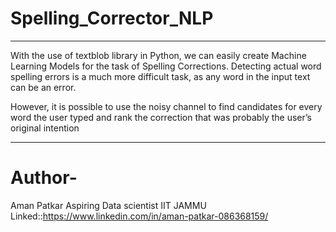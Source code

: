 # Spelling_Corrector_NLP
******************************************************************************************************************************************
With the use of textblob library in Python, we can easily create Machine Learning Models for the task of Spelling Corrections. Detecting actual word spelling errors is a much more difficult task, as any word in the input text can be an error. 

However, it is possible to use the noisy channel to find candidates for every word the user typed and rank the correction that was probably the user’s original intention
******************************************************************************************************************************************
# Author-
Aman Patkar
Aspiring Data scientist
IIT JAMMU
Linked::https://www.linkedin.com/in/aman-patkar-086368159/
